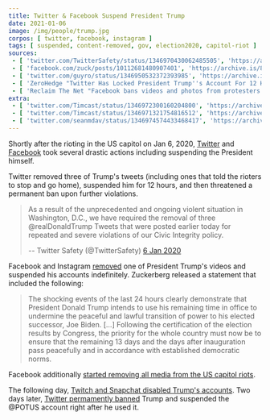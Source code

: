 ```yaml
---
title: Twitter & Facebook Suspend President Trump
date: 2021-01-06
image: /img/people/trump.jpg
corpos: [ twitter, facebook, instagram ]
tags: [ suspended, content-removed, gov, election2020, capitol-riot ]
sources:
 - [ 'twitter.com/TwitterSafety/status/1346970430062485505', 'https://archive.is/lvlJh' ]
 - [ 'facebook.com/zuck/posts/10112681480907401', 'https://archive.is/8RtvW' ]
 - [ 'twitter.com/guyro/status/1346950532372393985', 'https://archive.is/IeAgL' ]
 - [ 'ZeroHedge "Twitter Has Locked President Trump''s Account For 12 Hours, Threatens "Permanent Suspension"" by Tyler Durden (6 Jan 2021)', 'https://archive.is/YwkVd' ]
 - [ 'Reclaim The Net "Facebook bans videos and photos from protesters at the US Capitol" by Tom Parker (6 Jan 2021)', 'https://reclaimthenet.org/facebook-bans-capitol-protest-photos-videos/' ]
extra:
 - [ 'twitter.com/Timcast/status/1346972300160204800', 'https://archive.is/r32RN' ]
 - [ 'twitter.com/Timcast/status/1346971321754816512', 'https://archive.is/4JVD2' ]
 - [ 'twitter.com/seanmdav/status/1346974574433468417', 'https://archive.is/tyYrS' ]
---
```


Shortly after the rioting in the US capitol on Jan 6, 2020,
[Twitter](/twitter/) and [Facebook](/facebook/) took several drastic actions
including suspending the President himself.

Twitter removed three of Trump's tweets (including ones that told the rioters
to stop and go home), suspended him for 12 hours, and then threatened a
permanent ban upon further violations.

> As a result of the unprecedented and ongoing violent situation in Washington,
> D.C., we have required the removal of three @realDonaldTrump Tweets that were
> posted earlier today for repeated and severe violations of our Civic
> Integrity policy.
>
> -- Twitter Safety (@TwitterSafety) [6 Jan 2020](https://archive.is/lvlJh)

Facebook and Instagram [removed](https://archive.is/IeAgL) one of President
Trump's videos and suspended his accounts indefinitely. Zuckerberg released a
statement that included the following:

> The shocking events of the last 24 hours clearly demonstrate that President
> Donald Trump intends to use his remaining time in office to undermine the
> peaceful and lawful transition of power to his elected successor, Joe Biden.
> [...] Following the certification of the election results by Congress, the
> priority for the whole country must now be to ensure that the remaining 13
> days and the days after inauguration pass peacefully and in accordance with
> established democratic norms.

Facebook additionally [started removing all media from the US capitol
riots](https://reclaimthenet.org/facebook-bans-capitol-protest-photos-videos/).

The following day, [Twitch and Snapchat disabled Trump's
accounts](/e/twitch-snapchat-suspend-trump/). Two days later, [Twitter
permamently banned](/e/twitter-bans-trump/) Trump and suspended the @POTUS
account right after he used it.
